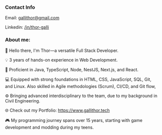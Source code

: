 ### Contact Info
Email: gallithor@gmail.com

Linkedin: [/in/thor-galli](https://www.linkedin.com/in/thor-galli/)

### About me:

👋 Hello there, I'm Thor—a versatile Full Stack Developer.

💡 3 years of hands-on experience in Web Development.

🔨 Proficient in Java, TypeScript, Node, NestJS, Next.js, and React. 

💻 Equipped with strong foundations in HTML, CSS, JavaScript, SQL, Git, and Linux. Also skilled in Agile methodologies (Scrum), CI/CD, and Git flow,

⚙ Bringing advanced interdisciplinary to the team, due to my background in Civil Engineering.

🌐 Check out my Portfolio: https://www.gallithor.tech

🎮 My programming journey spans over 15 years, starting with game development and modding during my teens.

